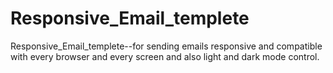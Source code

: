 # Responsive_Email_templete
 Responsive_Email_templete--for sending emails responsive and compatible with every browser and every screen and also light and dark mode control.
